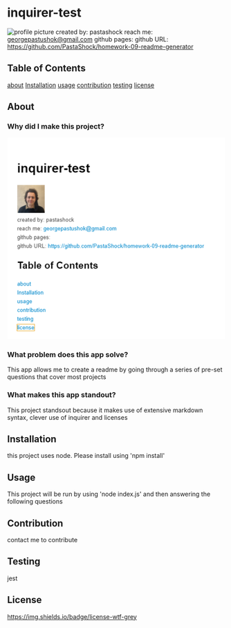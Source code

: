 
# inquirer-test
![profile picture](https://github.com/pastashock.png?size=80)
created by: pastashock
reach me: georgepastushok@gmail.com
github pages: 
github URL: https://github.com/PastaShock/homework-09-readme-generator


## Table of Contents
[about](#about)
[Installation](#Installation)
[usage](#Usage)
[contribution](#Contribution)
[testing](#testing)
[license](#license)

## About

### Why did I make this project?


![screenshot of the app](assets/screenshot.png)

### What problem does this app solve?
This app allows me to create a readme by going through a series of pre-set questions that cover most projects

### What makes this app standout?
This project standsout because it makes use of extensive markdown syntax, clever use of inquirer and licenses

## Installation
this project uses node. Please install using 'npm install'

## Usage
This project will be run by using 'node index.js' and then answering the following questions

## Contribution
contact me to contribute

## Testing
jest

## License
https://img.shields.io/badge/license-wtf-grey

    